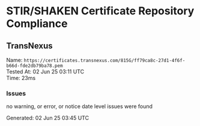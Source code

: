 # STIR/SHAKEN Certificate Repository Compliance

## TransNexus

Name: `https://certificates.transnexus.com/815G/ff79ca8c-27d1-4f6f-b66d-fde2db79ba78.pem`\
Tested At: 02 Jun 25 03:11 UTC\
Time: 23ms

### Issues

no warning, or error, or notice date level issues were found

Generated: 02 Jun 25 03:45 UTC